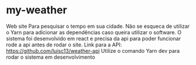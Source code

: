 # my-weather

Web site Para pesquisar o tempo em sua cidade. Não se esqueca de utilizar o Yarn para adicionar as dependências caso queira utilizar o software. 
O sistema foi desenvolvido em react e precisa da api para poder funcionar rode a api antes de rodar o site. Link para a API: https://github.com/luisc13/weather-api 
Utilize o comando Yarn dev para rodar o sistema em desenvolvimento
